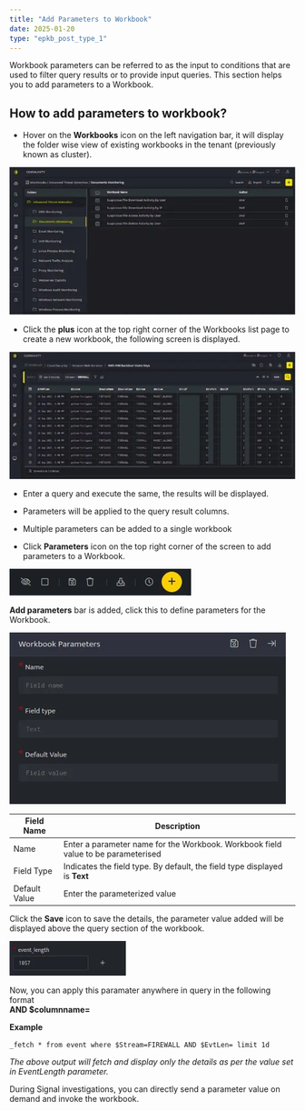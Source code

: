 ```yaml
---
title: "Add Parameters to Workbook"
date: 2025-01-20
type: "epkb_post_type_1"
---
```


  
Workbook parameters can be referred to as the input to conditions that are used to filter query results or to provide input queries. This section helps you to add parameters to a Workbook.

## **How to add parameters to workbook?**

- Hover on the **Workbooks** icon on the left navigation bar, it will display the folder wise view of existing workbooks in the tenant (previously known as cluster).

![image 1-Dec-04-2023-08-24-55-8042-AM](./Images/Images%20Add%20Parameters%20to%20Workbook/image201-Dec-04-2023-08-24-55-8042-AM.webp)

- Click the **plus** icon at the top right corner of the Workbooks list page to create a new workbook, the following screen is displayed.

![image 2-Dec-04-2023-08-25-19-9559-AM](./Images/Images%20Add%20Parameters%20to%20Workbook/image202-Dec-04-2023-08-25-19-9559-AM.webp)

  

- Enter a query and execute the same, the results will be displayed.

- Parameters will be applied to the query result columns.

- Multiple parameters can be added to a single workbook

- Click **Parameters** icon on the top right corner of the screen to add parameters to a Workbook.

![image 3-Dec-04-2023-08-28-36-8876-AM](./Images/Images%20Add%20Parameters%20to%20Workbook/image203-Dec-04-2023-08-28-36-8876-AM.webp)

  
**Add parameters** bar is added, click this to define parameters for the Workbook.

![image 4-Dec-04-2023-08-35-07-9256-AM](./Images/Images%20Add%20Parameters%20to%20Workbook/image204-Dec-04-2023-08-35-07-9256-AM.webp)

  

| **Field Name** | **Description** |
| --- | --- |
| Name | Enter a parameter name for the Workbook. Workbook field value to be parameterised |
| Field Type | Indicates the field type. By default, the field type displayed is **Text** |
| Default Value | Enter the parameterized value |

Click the **Save** icon to save the details, the parameter value added will be displayed above the query section of the workbook.

![image 5-Dec-04-2023-08-36-04-7495-AM](./Images/Images%20Add%20Parameters%20to%20Workbook/image205-Dec-04-2023-08-36-04-7495-AM.webp)

  
Now, you can apply this paramater anywhere in query in the following format  
**AND $columnname=**

**Example**

```
_fetch * from event where $Stream=FIREWALL AND $EvtLen= limit 1d
```

_The above output will fetch and display only the details as per the value set in EventLength parameter._

During Signal investigations, you can directly send a parameter value on demand and invoke the workbook.
